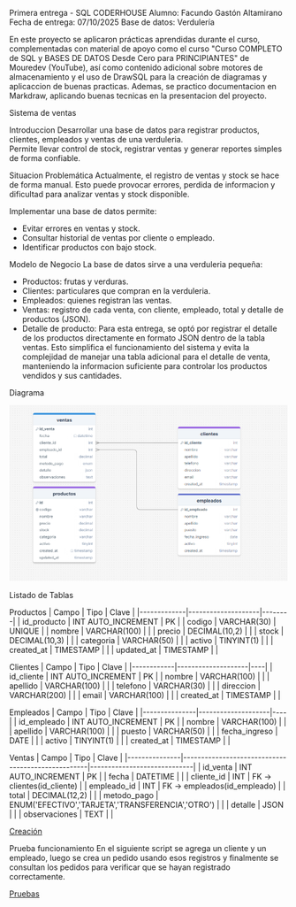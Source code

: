
  Primera entrega - SQL CODERHOUSE
  Alumno: Facundo Gastón Altamirano
  Fecha de entrega: 07/10/2025
  Base de datos: Verdulería


  En este proyecto se aplicaron prácticas aprendidas durante el curso,
  complementadas con material de apoyo como el curso 
  "Curso COMPLETO de SQL y BASES DE DATOS Desde Cero para PRINCIPIANTES"
  de Mouredev (YouTube), así como contenido adicional sobre
  motores de almacenamiento y el uso de DrawSQL para la creación de diagramas y aplicaccion de buenas practicas.
  Ademas, se practico documentacion en Markdraw, aplicando buenas tecnicas en la presentacion del proyecto.

Sistema de ventas

Introduccion
Desarrollar una base de datos para registrar productos, clientes, empleados y ventas de una verduleria.  
Permite llevar control de stock, registrar ventas y generar reportes simples de forma confiable.

Situacion Problemática
Actualmente, el registro de ventas y stock se hace de forma manual. Esto puede provocar errores, perdida de informacion y dificultad para analizar ventas y stock disponible.  

Implementar una base de datos permite:

- Evitar errores en ventas y stock.
- Consultar historial de ventas por cliente o empleado.
- Identificar productos con bajo stock.
  
Modelo de Negocio
La base de datos sirve a una verduleria pequeña:
- Productos: frutas y verduras.
- Clientes: particulares que compran en la verduleria.
- Empleados: quienes registran las ventas.
- Ventas: registro de cada venta, con cliente, empleado, total y detalle de productos (JSON).
- Detalle de producto: Para esta entrega, se optó por registrar el detalle de los productos directamente en formato JSON dentro de la tabla ventas. Esto simplifica el funcionamiento del sistema y evita la complejidad de manejar una tabla adicional para el detalle de venta, manteniendo la informacion suficiente para controlar los productos vendidos y sus cantidades.

 Diagrama
 
![Diagrama](Desktop/Docs/Diagrama%20DrawSQL.png)


 Listado de Tablas

 Productos
| Campo | Tipo | Clave |
|-------------|--------------------|--------|
| id_producto | INT AUTO_INCREMENT | PK     |
| codigo      | VARCHAR(30)        | UNIQUE |
| nombre      | VARCHAR(100)       |        |
| precio      | DECIMAL(10,2)      |        |
| stock       | DECIMAL(10,3)      |        |
| categoria   | VARCHAR(50)        |        |
| activo      | TINYINT(1)         |        |
| created_at  | TIMESTAMP          |        |
| updated_at  | TIMESTAMP          |        |

Clientes
| Campo | Tipo | Clave |
|------------|--------------------|----|
| id_cliente | INT AUTO_INCREMENT | PK |
| nombre     | VARCHAR(100)       |    |
| apellido   | VARCHAR(100)       |    |
| telefono   | VARCHAR(30)        |    |
| direccion  | VARCHAR(200)       |    |
| email      | VARCHAR(100)       |    |
| created_at | TIMESTAMP          |    |

Empleados
| Campo | Tipo | Clave |
|---------------|--------------------|----|
| id_empleado   | INT AUTO_INCREMENT | PK |
| nombre        | VARCHAR(100)       |    |
| apellido      | VARCHAR(100)       |    |
| puesto        | VARCHAR(50)        |    |
| fecha_ingreso | DATE               |    |
| activo        | TINYINT(1)         |    |
| created_at    | TIMESTAMP          |    |

Ventas
| Campo | Tipo | Clave |
|---------------|---------------------------------------------------|-----------------------------|
| id_venta      | INT AUTO_INCREMENT                                | PK                          |
| fecha         | DATETIME                                          |                             |
| cliente_id    | INT                                               | FK → clientes(id_cliente)   |
| empleado_id   | INT                                               | FK → empleados(id_empleado) |
| total         | DECIMAL(12,2)                                     |                             |
| metodo_pago   | ENUM('EFECTIVO','TARJETA','TRANSFERENCIA','OTRO') |                             |
| detalle       | JSON                                              |                             |
| observaciones | TEXT                                              |                             |


[Creación](Desktop/Docs/Create-Verduleria.sql)

Prueba funcionamiento
En el siguiente script se agrega un cliente y un empleado, luego se crea un pedido usando esos registros y finalmente se consultan los pedidos para verificar que se hayan registrado correctamente.

[Pruebas](Desktop/Docs/Prueba-Funcionamiento.sql)






